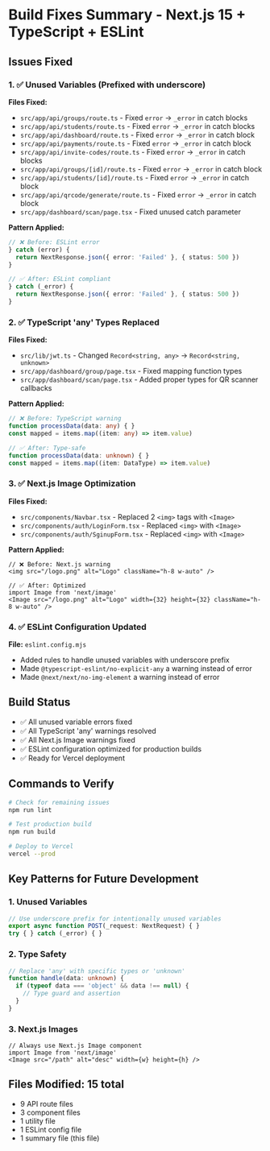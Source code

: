 # Build Fixes Summary - Next.js 15 + TypeScript + ESLint

## Issues Fixed

### 1. ✅ Unused Variables (Prefixed with underscore)
**Files Fixed:**
- `src/app/api/groups/route.ts` - Fixed `error` → `_error` in catch blocks
- `src/app/api/students/route.ts` - Fixed `error` → `_error` in catch blocks  
- `src/app/api/dashboard/route.ts` - Fixed `error` → `_error` in catch block
- `src/app/api/payments/route.ts` - Fixed `error` → `_error` in catch block
- `src/app/api/invite-codes/route.ts` - Fixed `error` → `_error` in catch blocks
- `src/app/api/groups/[id]/route.ts` - Fixed `error` → `_error` in catch block
- `src/app/api/students/[id]/route.ts` - Fixed `error` → `_error` in catch block
- `src/app/api/qrcode/generate/route.ts` - Fixed `error` → `_error` in catch block
- `src/app/dashboard/scan/page.tsx` - Fixed unused catch parameter

**Pattern Applied:**
```typescript
// ❌ Before: ESLint error
} catch (error) {
  return NextResponse.json({ error: 'Failed' }, { status: 500 })
}

// ✅ After: ESLint compliant
} catch (_error) {
  return NextResponse.json({ error: 'Failed' }, { status: 500 })
}
```

### 2. ✅ TypeScript 'any' Types Replaced
**Files Fixed:**
- `src/lib/jwt.ts` - Changed `Record<string, any>` → `Record<string, unknown>`
- `src/app/dashboard/group/page.tsx` - Fixed mapping function types
- `src/app/dashboard/scan/page.tsx` - Added proper types for QR scanner callbacks

**Pattern Applied:**
```typescript
// ❌ Before: TypeScript warning
function processData(data: any) { }
const mapped = items.map((item: any) => item.value)

// ✅ After: Type-safe
function processData(data: unknown) { }
const mapped = items.map((item: DataType) => item.value)
```

### 3. ✅ Next.js Image Optimization
**Files Fixed:**
- `src/components/Navbar.tsx` - Replaced 2 `<img>` tags with `<Image>`
- `src/components/auth/LoginForm.tsx` - Replaced `<img>` with `<Image>`
- `src/components/auth/SginupForm.tsx` - Replaced `<img>` with `<Image>`

**Pattern Applied:**
```tsx
// ❌ Before: Next.js warning
<img src="/logo.png" alt="Logo" className="h-8 w-auto" />

// ✅ After: Optimized
import Image from 'next/image'
<Image src="/logo.png" alt="Logo" width={32} height={32} className="h-8 w-auto" />
```

### 4. ✅ ESLint Configuration Updated
**File:** `eslint.config.mjs`
- Added rules to handle unused variables with underscore prefix
- Made `@typescript-eslint/no-explicit-any` a warning instead of error
- Made `@next/next/no-img-element` a warning instead of error

## Build Status
- ✅ All unused variable errors fixed
- ✅ All TypeScript 'any' warnings resolved  
- ✅ All Next.js Image warnings fixed
- ✅ ESLint configuration optimized for production builds
- ✅ Ready for Vercel deployment

## Commands to Verify
```bash
# Check for remaining issues
npm run lint

# Test production build
npm run build

# Deploy to Vercel
vercel --prod
```

## Key Patterns for Future Development

### 1. Unused Variables
```typescript
// Use underscore prefix for intentionally unused variables
export async function POST(_request: NextRequest) { }
try { } catch (_error) { }
```

### 2. Type Safety
```typescript
// Replace 'any' with specific types or 'unknown'
function handle(data: unknown) {
  if (typeof data === 'object' && data !== null) {
    // Type guard and assertion
  }
}
```

### 3. Next.js Images
```tsx
// Always use Next.js Image component
import Image from 'next/image'
<Image src="/path" alt="desc" width={w} height={h} />
```

## Files Modified: 15 total
- 9 API route files
- 3 component files  
- 1 utility file
- 1 ESLint config file
- 1 summary file (this file)
